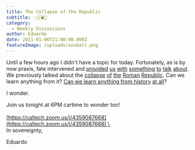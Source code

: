 ```yaml
---
title: The Collapse of the Republic
subtitle: 💥🤔💣🦅
category:
  - Weekly Discussions
author: Eduardo
date: 2021-01-06T21:00:00.000Z
featureImage: /uploads/sovball.png
---
```

Until a few hours ago I didn't have a topic for today. Fortunately, as is by now praxis, fate intervened and [provided](https://mobile.twitter.com/AndrewFeinberg/status/1346899955097726985) [us](https://twitter.com/jim_newell/status/1346899789347233796) [with](https://www.bbc.com/news/live/election-us-2020-55558355) [something](https://meaww.com/jake-angeli-q-anon-shaman-man-wearing-viking-horns-who-stormed-senate-chambers) [to](https://www.opindia.com/2021/01/usa-trump-supporters-storm-capitol-hill-in-washington-dc-joe-biden-nancy-pelosi/) [talk](https://www.washingtonpost.com/dc-md-va/2021/01/06/dc-protests-trump-rally-live-updates/) [about](https://www.nytimes.com/live/2021/01/06/us/washington-dc-protests). We previously talked about the [collapse](https://www.caltechsovereignty.club/collapse-of-the-roman-republic-1-n/) [of](https://www.caltechsovereignty.club/decline-and-fall-of-the-roman-republic-2-n/) [the](https://www.caltechsovereignty.club/collapse-of-the-roman-republic-part-3-4/) [Roman](https://www.caltechsovereignty.club/the-end-of-the-republic-julius-caesar-cleopatra-augustus-mark-anthony/) [Republic](https://www.caltechsovereignty.club/causes-and-aftermath-of-the-collapse-of-the-roman-republic-part-5-5/). Can we learn anything from it? [Can we learn anything from history](https://en.wikipedia.org/wiki/Beer_Hall_Putsch) [at all](https://www.pearsonschoolsandfecolleges.co.uk/Secondary/History/16plus/EdexcelGCEHistory/Samples/FromSecondReichtoThirdReichGermany/Germany1918-1945Unit1(4MB).pdf)?



I wonder.



Join us tonight at 6PM cartime to wonder too!\
\
[https://caltech.zoom.us/j/​4359087668](https://caltech.zoom.us/j/4359087668) \
\
In sovereignty,



Eduardo